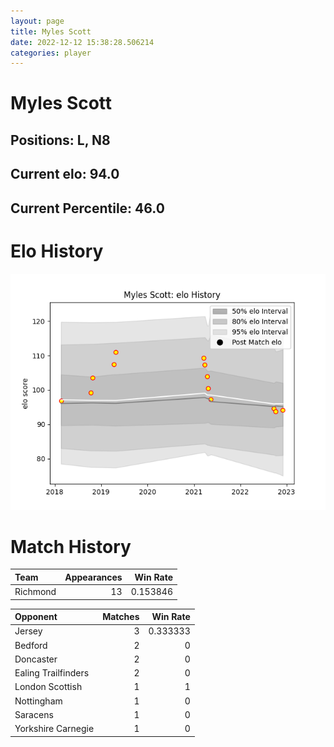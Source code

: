 ```yaml
---  
layout: page  
title: Myles Scott  
date: 2022-12-12 15:38:28.506214  
categories: player  
---
```

# Myles Scott

## Positions: L, N8

## Current elo: 94.0

## Current Percentile: 46.0

# Elo History


![elo history](history_MylesScott.png)
# Match History


| Team     |   Appearances |   Win Rate |
|:---------|--------------:|-----------:|
| Richmond |            13 |   0.153846 |

| Opponent            |   Matches |   Win Rate |
|:--------------------|----------:|-----------:|
| Jersey              |         3 |   0.333333 |
| Bedford             |         2 |   0        |
| Doncaster           |         2 |   0        |
| Ealing Trailfinders |         2 |   0        |
| London Scottish     |         1 |   1        |
| Nottingham          |         1 |   0        |
| Saracens            |         1 |   0        |
| Yorkshire Carnegie  |         1 |   0        |